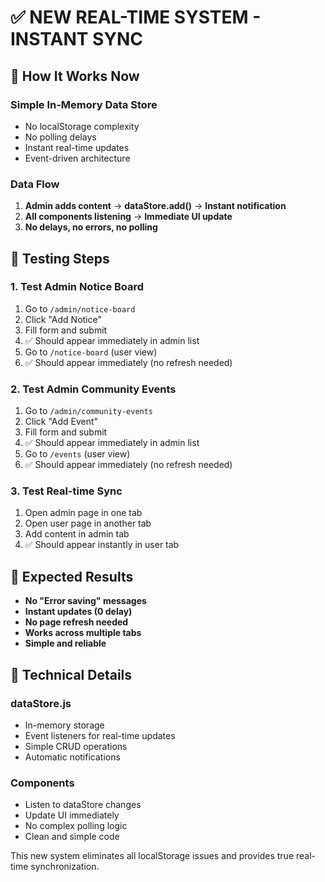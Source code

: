 # ✅ NEW REAL-TIME SYSTEM - INSTANT SYNC

## 🔄 How It Works Now

### **Simple In-Memory Data Store**
- No localStorage complexity
- No polling delays
- Instant real-time updates
- Event-driven architecture

### **Data Flow**
1. **Admin adds content** → **dataStore.add()** → **Instant notification**
2. **All components listening** → **Immediate UI update**
3. **No delays, no errors, no polling**

## 🧪 Testing Steps

### 1. **Test Admin Notice Board**
1. Go to `/admin/notice-board`
2. Click "Add Notice"
3. Fill form and submit
4. ✅ Should appear immediately in admin list
5. Go to `/notice-board` (user view)
6. ✅ Should appear immediately (no refresh needed)

### 2. **Test Admin Community Events**
1. Go to `/admin/community-events`
2. Click "Add Event"
3. Fill form and submit
4. ✅ Should appear immediately in admin list
5. Go to `/events` (user view)
6. ✅ Should appear immediately (no refresh needed)

### 3. **Test Real-time Sync**
1. Open admin page in one tab
2. Open user page in another tab
3. Add content in admin tab
4. ✅ Should appear instantly in user tab

## 🎯 Expected Results

- **No "Error saving" messages**
- **Instant updates (0 delay)**
- **No page refresh needed**
- **Works across multiple tabs**
- **Simple and reliable**

## 🔧 Technical Details

### **dataStore.js**
- In-memory storage
- Event listeners for real-time updates
- Simple CRUD operations
- Automatic notifications

### **Components**
- Listen to dataStore changes
- Update UI immediately
- No complex polling logic
- Clean and simple code

This new system eliminates all localStorage issues and provides true real-time synchronization.